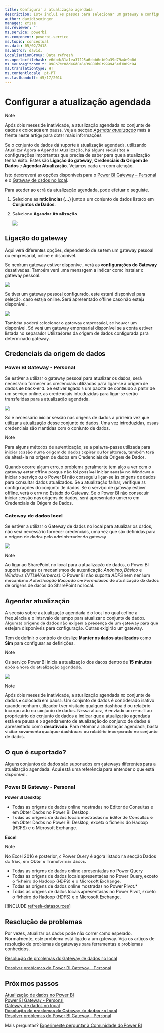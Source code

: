 ```yaml
---
title: Configurar a atualização agendada
description: Isto inclui os passos para selecionar um gateway e configurar a atualização agendada.
author: davidiseminger
manager: kfile
ms.reviewer: ''
ms.service: powerbi
ms.component: powerbi-service
ms.topic: conceptual
ms.date: 05/02/2018
ms.author: davidi
LocalizationGroup: Data refresh
ms.openlocfilehash: e6dbd431a1ea37195a6cbb6e3d9a39d79a4e9b0d
ms.sourcegitcommit: 998b79c0dd46d0e5439888b83999945ed1809c94
ms.translationtype: HT
ms.contentlocale: pt-PT
ms.lasthandoff: 05/17/2018
---
```

# <a name="configuring-scheduled-refresh"></a>Configurar a atualização agendada

>[!NOTE]
>Após dois meses de inatividade, a atualização agendada no conjunto de dados é colocada em pausa. Veja a secção [*Agendar atualização*](#schedule-refresh) mais à frente neste artigo para obter mais informações.
> 
> 

Se o conjunto de dados dá suporte à atualização agendada, utilizando Atualizar Agora e Agendar Atualização, há alguns requisitos e configurações importantes que precisa de saber para que a atualização tenha êxito. Estes são **Ligação do gateway**, **Credenciais da Origem de Dados** e **Agendar Atualização**. Vejamos cada um com atenção.

Isto descreverá as opções disponíveis para o [Power BI Gateway – Personal](personal-gateway.md) e o [Gateway de dados no local](service-gateway-onprem.md).

Para aceder ao ecrã da atualização agendada, pode efetuar o seguinte.

1. Selecione as **reticências (...)** junto a um conjunto de dados listado em **Conjuntos de Dados**.
2. Selecione **Agendar Atualização**.
   
    ![](media/refresh-scheduled-refresh/dataset-menu.png)

## <a name="gateway-connection"></a>Ligação do gateway
Aqui verá diferentes opções, dependendo de se tem um gateway pessoal ou empresarial, online e disponível.

Se nenhum gateway estiver disponível, verá as **configurações do Gateway** desativadas. Também verá uma mensagem a indicar como instalar o gateway pessoal.

![](media/refresh-scheduled-refresh/gateway-not-configured.png)

Se tiver um gateway pessoal configurado, este estará disponível para seleção, caso esteja online. Será apresentado offline caso não esteja disponível.

![](media/refresh-scheduled-refresh/gateway-connection.png)

Também poderá selecionar o gateway empresarial, se houver um disponível. Só verá um gateway empresarial disponível se a conta estiver listada no separador Utilizadores da origem de dados configurada para determinado gateway.

## <a name="data-source-credentials"></a>Credenciais da origem de dados
### <a name="power-bi-gateway---personal"></a>Power BI Gateway - Personal
Se estiver a utilizar o gateway pessoal para atualizar os dados, será necessário fornecer as credenciais utilizadas para ligar-se à origem de dados de back-end. Se estiver ligado a um pacote de conteúdo a partir de um serviço online, as credenciais introduzidas para ligar-se serão transferidas para a atualização agendada.

![](media/refresh-scheduled-refresh/data-source-credentials-pgw.png)

Só é necessário iniciar sessão nas origens de dados a primeira vez que utilizar a atualização desse conjunto de dados. Uma vez introduzidas, essas credenciais são mantidas com o conjunto de dados.

> [!NOTE]
> Para alguns métodos de autenticação, se a palavra-passe utilizada para iniciar sessão numa origem de dados expirar ou for alterada, também terá de alterá-la na origem de dados em Credenciais da Origem de Dados.
> 
> 

Quando ocorre algum erro, o problema geralmente tem algo a ver com o gateway estar offline porque não foi possível iniciar sessão no Windows e iniciar o serviço ou o Power BI não conseguiu ligar-se às origens de dados para consultar dados atualizados. Se a atualização falhar, verifique as configurações do conjunto de dados. Se o serviço de gateway estiver offline, verá o erro no Estado do Gateway. Se o Power BI não conseguir iniciar sessão nas origens de dados, será apresentado um erro em Credenciais da Origem de Dados.

### <a name="on-premises-data-gateway"></a>Gateway de dados local
Se estiver a utilizar o Gateway de dados no local para atualizar os dados, não será necessário fornecer credenciais, uma vez que são definidas para a origem de dados pelo administrador do gateway.

![](media/refresh-scheduled-refresh/data-source-credentials-egw.png)

> [!NOTE]
> Ao ligar ao SharePoint no local para a atualização de dados, o Power BI suporta apenas os mecanismos de autenticação *Anónimo*, *Básico* e *Windows (NTLM/Kerberos)*. O Power BI não suporta *ADFS* nem nenhum mecanismo *Autenticação Baseada em Formulários* de atualização de dados de origens de dados do SharePoint no local.
> 
> 

## <a name="schedule-refresh"></a>Agendar atualização
A secção sobre a atualização agendada é o local no qual define a frequência e o intervalo de tempo para atualizar o conjunto de dados. Algumas origens de dados não exigem a presença de um gateway para que estejam disponíveis para configuração. Outras exigirão um gateway.

Tem de definir o controlo de deslize **Manter os dados atualizados** como **Sim** para configurar as definições.

> [!NOTE]
> Os serviço Power BI inicia a atualização dos dados dentro de **15 minutos** após a hora de atualização agendada.
> 
> 

![](media/refresh-scheduled-refresh/scheduled-refresh.png)

> [!NOTE]
> Após dois meses de inatividade, a atualização agendada no conjunto de dados é colocada em pausa. Um conjunto de dados é considerado inativo quando nenhum utilizador tiver visitado qualquer dashboard ou relatório incorporado no conjunto de dados. Nessa altura, é enviado um e-mail ao proprietário do conjunto de dados a indicar que a atualização agendada está em pausa e o agendamento de atualização do conjunto de dados é apresentado como **desativado**. Para retomar a atualização agendada, basta visitar novamente qualquer dashboard ou relatório incorporado no conjunto de dados.
> 
> 

## <a name="whats-supported"></a>O que é suportado?
Alguns conjuntos de dados são suportados em gateways diferentes para a atualização agendada. Aqui está uma referência para entender o que está disponível.

### <a name="power-bi-gateway---personal"></a>Power BI Gateway - Personal
**Power BI Desktop**

* Todas as origens de dados online mostradas no Editor de Consultas e em Obter Dados no Power BI Desktop.
* Todas as origens de dados locais mostradas no Editor de Consultas e em Obter Dados no Power BI Desktop, exceto o ficheiro do Hadoop (HDFS) e o Microsoft Exchange.

**Excel**

> [!NOTE]
> No Excel 2016 e posterior, o Power Query é agora listado na secção Dados do friso, em Obter e Transformar dados.
> 
> 

* Todas as origens de dados online apresentadas no Power Query.
* Todas as origens de dados locais apresentadas no Power Query, exceto o ficheiro do Hadoop (HDFS) e o Microsoft Exchange.
* Todas as origens de dados online mostradas no Power Pivot.\*
* Todas as origens de dados locais apresentadas no Power Pivot, exceto o ficheiro do Hadoop (HDFS) e o Microsoft Exchange.

<!-- Refresh Data sources-->
[!INCLUDE [refresh-datasources](./includes/refresh-datasources.md)]

## <a name="troubleshooting"></a>Resolução de problemas
Por vezes, atualizar os dados pode não correr como esperado. Normalmente, este problema está ligado a um gateway. Veja os artigos de resolução de problemas de gateways para ferramentas e problemas conhecidos.

[Resolução de problemas do Gateway de dados no local](service-gateway-onprem-tshoot.md)

[Resolver problemas do Power BI Gateway - Personal](service-admin-troubleshooting-power-bi-personal-gateway.md)

## <a name="next-steps"></a>Próximos passos
[Atualização de dados no Power BI](refresh-data.md)  
[Power BI Gateway - Personal](personal-gateway.md)  
[Gateway de dados no local](service-gateway-onprem.md)  
[Resolução de problemas do Gateway de dados no local](service-gateway-onprem-tshoot.md)  
[Resolver problemas do Power BI Gateway - Personal](service-admin-troubleshooting-power-bi-personal-gateway.md)  

Mais perguntas? [Experimente perguntar à Comunidade do Power BI](http://community.powerbi.com/)

